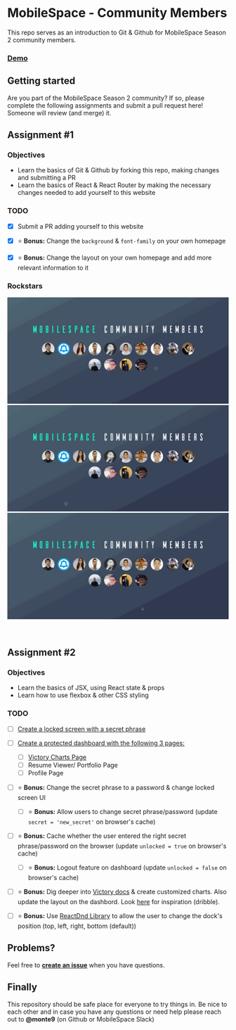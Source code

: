 # MobileSpace - Community Members

This repo serves as an introduction to Git & Github for MobileSpace Season 2 community members.

### [Demo](https://mobilespace-members.netlify.com/)

## Getting started

Are you part of the MobileSpace Season 2 community? If so, please complete the following assignments and submit a pull request here!
Someone will review (and merge) it.

## Assignment #1

### Objectives

- Learn the basics of Git & Github by forking this repo, making changes and submitting a PR
- Learn the basics of React & React Router by making the necessary changes needed to add yourself to this website

### TODO

- [x] Submit a PR adding yourself to this website

- [x] :star: **Bonus:** Change the `background` & `font-family` on your own homepage

- [x] :star: **Bonus:** Change the layout on your own homepage and add more relevant information to it

### Rockstars

![Girish Homepage](./screenshots/girish-homepage.gif)
![Ryan Homepage](./screenshots/ryan-homepage.gif)
![Bhavesh Homepage](./screenshots/bhavesh-homepage.gif)

<br />

## Assignment #2

### Objectives

- Learn the basics of JSX, using React state & props
- Learn how to use flexbox & other CSS styling

### TODO

- [ ] [Create a locked screen with a secret phrase](https://i.redd.it/qes864onsgc01.png)

- [ ] [Create a protected dashboard with the following 3 pages:](https://dribbble.com/tags/dashboard_ui)
  - [ ] [Victory Charts Page](http://formidable.com/open-source/victory/)
  - [ ] Resume Viewer/ Portfolio Page
  - [ ] Profile Page

- [ ] :star: **Bonus:** Change the secret phrase to a password & change locked screen UI
  - [ ] :star: **Bonus:** Allow users to change secret phrase/password (update `secret = 'new_secret'` on browser's cache)

- [ ] :star: **Bonus:** Cache whether the user entered the right secret phrase/password on the browser (update `unlocked = true` on browser's cache)
  - [ ] :star: **Bonus:** Logout feature on dashboard (update `unlocked = false` on browser's cache)

- [ ] :star: **Bonus:** Dig deeper into [Victory docs](http://formidable.com/open-source/victory/docs/) & create customized charts. Also update the layout on the dashbord. Look [here](https://dribbble.com/tags/dashboard_ui) for inspiration (dribble).

- [ ] :star: **Bonus:** Use [ReactDnd Library](https://github.com/react-dnd/react-dnd) to allow the user to change the dock's position (top, left, right, bottom (default))

## Problems?

Feel free to [**create an issue**](https://github.com/mobilespace/community-members/issues/new) when you have questions.

## Finally

This repository should be safe place for everyone to try things in. Be nice to each other and in case you have any questions or need help please reach out to **@monte9** (on Github or MobileSpace Slack)
